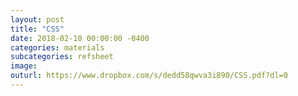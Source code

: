 ```yaml
---
layout: post
title: "CSS"
date: 2018-02-10 00:00:00 -0400
categories: materials
subcategories: refsheet
image:
outurl: https://www.dropbox.com/s/dedd58qwva3i890/CSS.pdf?dl=0
---
```

